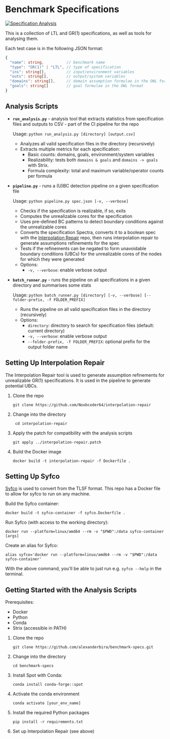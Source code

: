 # Benchmark Specifications
[![Specification Analysis](https://img.shields.io/badge/Specification%20Analysis-Up--to--date-brightgreen?logo=github)](https://github.com/alexanderbira/benchmark-specs/actions/workflows/analysis.yml)

This is a collection of LTL and GR(1) specifications, as well as tools for analysing them.

Each test case is in the following JSON format:
```typescript
{
  "name": string,          // benchmark name
  "type": "GR(1)" | "LTL", // type of specification
  "ins": string[],         // input/environment variables
  "outs": string[],        // output/system variables
  "domains": string[],     // domain assumption formulae in the OWL format (https://gitlab.lrz.de/i7/owl/-/blob/main/doc/FORMATS.md)
  "goals": string[]        // goal formulae in the OWL format
}
```

## Analysis Scripts

- **`run_analysis.py`** - analysis tool that extracts statistics from specification files and outputs to CSV - part of the CI pipeline for the repo
  
  Usage: `python run_analysis.py [directory] [output.csv]`
  
  - Analyzes all valid specification files in the directory (recursively)
  - Extracts multiple metrics for each specification:
    - Basic counts: domains, goals, environment/system variables
    - Realizability: tests both `domains & goals` and `domains -> goals` with Strix.
    - Formula complexity: total and maximum variable/operator counts per formula


- **`pipeline.py`** - runs a (U)BC detection pipeline on a given specification file
  
  Usage: `python pipeline.py spec.json [-v, --verbose]`
  
  - Checks if the specification is realizable, if so, exits
  - Computes the unrealizable cores for the specification
  - Uses pre-defined BC patterns to detect boundary conditions against the unrealizable cores
  - Converts the specification Spectra, converts it to a boolean spec with the [Interpolation Repair](https://github.com/Noobcoder64/interpolation-repair) repo, then runs interpolation repair to generate assumptions refinements for the spec
  - Tests if the refinements can be negated to form unavoidable boundary conditions (UBCs) for the unrealizable cores of the nodes for which they were generated
  - Options:
    - `-v, --verbose`: enable verbose output


- **`batch_runner.py`** - runs the pipeline on all specifications in a given directory and summarises some stats
  
  Usage: `python batch_runner.py [directory] [-v, --verbose] [--folder-prefix, -f FOLDER_PREFIX]`
  
  - Runs the pipeline on all valid specification files in the directory (recursively)
  - Options:
    - `directory`: directory to search for specification files (default: current directory)
    - `-v, --verbose`: enable verbose output
    - `--folder-prefix, -f FOLDER_PREFIX`: optional prefix for the output folder name

## Setting Up Interpolation Repair
The Interpolation Repair tool is used to generate assumption refinements for unrealizable GR(1) specifications. It is used in the pipeline to generate potential UBCs.
1. Clone the repo
    ```shell
    git clone https://github.com/Noobcoder64/interpolation-repair
    ```
2. Change into the directory
   ```shell
    cd interpolation-repair
   ```
3. Apply the patch for compatibility with the analysis scripts
    ```shell
    git apply ../interpolation-repair.patch
    ```
4. Build the Docker image
    ```shell
    docker build -t interpolation-repair -f Dockerfile .
    ```

## Setting Up Syfco
[Syfco](https://github.com/reactive-systems/syfco) is used to convert from the TLSF format. This repo has a Docker file to allow for syfco to run on any machine.

Build the Syfco container:
```shell
docker build -t syfco-container -f syfco.Dockerfile .
```

Run Syfco (with access to the working directory):
```shell
docker run --platform=linux/amd64 --rm -v "$PWD":/data syfco-container [args]
```

Create an alias for Syfco:
```shell
alias syfco='docker run --platform=linux/amd64 --rm -v "$PWD":/data syfco-container'
```
With the above command, you'll be able to just run e.g. `syfco --help` in the terminal.

## Getting Started with the Analysis Scripts
Prerequisites:
- Docker
- Python
- Conda
- Strix (accessible in PATH)

1. Clone the repo
    ```shell
    git clone https://github.com/alexanderbira/benchmark-specs.git
    ```
2. Change into the directory
    ```shell
    cd benchmark-specs
    ```
3. Install Spot with Conda:
    ```shell
    conda install conda-forge::spot
    ```
4. Activate the conda environment
    ```shell
    conda activate [your_env_name]
    ```
5. Install the required Python packages
    ```shell
    pip install -r requirements.txt
    ```
6. Set up Interpolation Repair (see above)